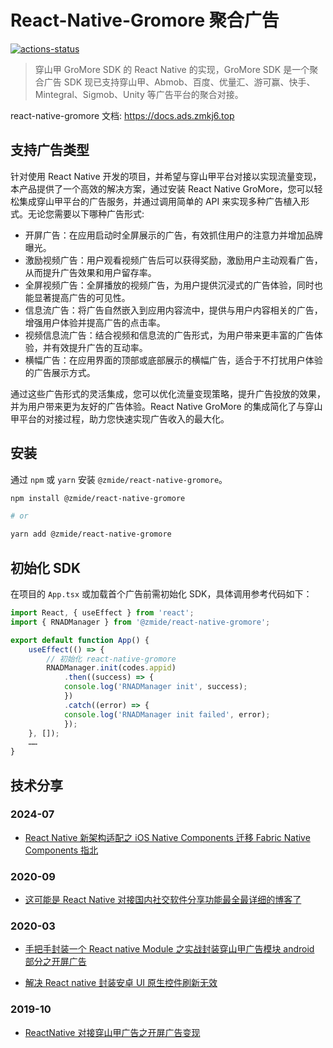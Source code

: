 <!--
 * @Author: Bin
 * @Date: 2024-09-27
 * @FilePath: /react-native-gromore-devops/README.md
-->

# React-Native-Gromore 聚合广告

[![actions-status](https://github.com/PBK-B/react-native-gromore-devops/actions/workflows/check-sdk-version.yml/badge.svg)](https://github.com/PBK-B/react-native-gromore-devops/actions/workflows/check-sdk-version.yml)

> 穿山甲 GroMore SDK 的 React Native 的实现，GroMore SDK 是一个聚合广告 SDK 现已支持穿山甲、Abmob、百度、优量汇、游可赢、快手、Mintegral、Sigmob、Unity 等广告平台的聚合对接。

react-native-gromore 文档: <https://docs.ads.zmkj6.top>


## 支持广告类型

针对使用 React Native 开发的项目，并希望与穿山甲平台对接以实现流量变现，本产品提供了一个高效的解决方案，通过安装 React Native GroMore，您可以轻松集成穿山甲平台的广告服务，并通过调用简单的 API 来实现多种广告植入形式。无论您需要以下哪种广告形式:

- 开屏广告：在应用启动时全屏展示的广告，有效抓住用户的注意力并增加品牌曝光。
- 激励视频广告：用户观看视频广告后可以获得奖励，激励用户主动观看广告，从而提升广告效果和用户留存率。
- 全屏视频广告：全屏播放的视频广告，为用户提供沉浸式的广告体验，同时也能显著提高广告的可见性。
- 信息流广告：将广告自然嵌入到应用内容流中，提供与用户内容相关的广告，增强用户体验并提高广告的点击率。
- 视频信息流广告：结合视频和信息流的广告形式，为用户带来更丰富的广告体验，并有效提升广告的互动率。
- 横幅广告：在应用界面的顶部或底部展示的横幅广告，适合于不打扰用户体验的广告展示方式。

通过这些广告形式的灵活集成，您可以优化流量变现策略，提升广告投放的效果，并为用户带来更为友好的广告体验。React Native GroMore 的集成简化了与穿山甲平台的对接过程，助力您快速实现广告收入的最大化。


## 安装

通过 `npm` 或 `yarn` 安装 `@zmide/react-native-gromore`。

```bash
npm install @zmide/react-native-gromore

# or

yarn add @zmide/react-native-gromore
```

## 初始化 SDK

在项目的 `App.tsx` 或加载首个广告前需初始化 SDK，具体调用参考代码如下：

```typescript
import React, { useEffect } from 'react';
import { RNADManager } from '@zmide/react-native-gromore';

export default function App() {
	useEffect(() => {
		// 初始化 react-native-gromore
		RNADManager.init(codes.appid)
			.then((success) => {
			console.log('RNADManager init', success);
			})
			.catch((error) => {
			console.log('RNADManager init failed', error);
			});
	}, []);
	……
}
```

## 技术分享

### 2024-07

- [React Native 新架构适配之 iOS Native Components 迁移 Fabric Native Components 指北](https://docs.ads.zmkj6.top/blogs/react-native-fabric-for-ios-v3.html)

### 2020-09

- [这可能是 React Native 对接国内社交软件分享功能最全最详细的博客了](https://bin.zmide.com/?p=669&source=docs.ads.zmkj6.top)

### 2020-03

- [手把手封装一个 React native Module 之实战封装穿山甲广告模块 android 部分之开屏广告](https://bin.zmide.com/?p=512&source=docs.ads.zmkj6.top)

- [解决 React native 封装安卓 UI 原生控件刷新无效](https://bin.zmide.com/?p=519&source=docs.ads.zmkj6.top)

### 2019-10

- [ReactNative 对接穿山甲广告之开屏广告变现](https://bin.zmide.com/?p=400&source=docs.ads.zmkj6.top)


